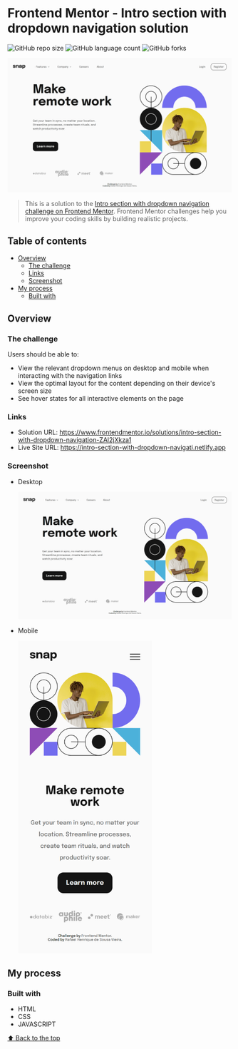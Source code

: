 # Frontend Mentor - Intro section with dropdown navigation solution

![GitHub repo size](https://img.shields.io/github/repo-size/RafaelHDSV/Intro-section-with-dropdown-navigation?style=for-the-badge)
![GitHub language count](https://img.shields.io/github/languages/count/RafaelHDSV/Intro-section-with-dropdown-navigation?style=for-the-badge)
![GitHub forks](https://img.shields.io/github/forks/RafaelHDSV/Intro-section-with-dropdown-navigation?style=for-the-badge)

<img src="images/desktop.png" alt="desktop.png">

> This is a solution to the [Intro section with dropdown navigation challenge on Frontend Mentor](https://www.frontendmentor.io/challenges/intro-section-with-dropdown-navigation-ryaPetHE5). Frontend Mentor challenges help you improve your coding skills by building realistic projects. 

## Table of contents

- [Overview](#overview)
  - [The challenge](#the-challenge)
  - [Links](#links)
  - [Screenshot](#screenshot)
- [My process](#my-process)
  - [Built with](#built-with)

## Overview

### The challenge

Users should be able to:

- View the relevant dropdown menus on desktop and mobile when interacting with the navigation links
- View the optimal layout for the content depending on their device's screen size
- See hover states for all interactive elements on the page

### Links

- Solution URL: https://www.frontendmentor.io/solutions/intro-section-with-dropdown-navigation-ZAl2jXkza1
- Live Site URL: https://intro-section-with-dropdown-navigati.netlify.app

### Screenshot

  - Desktop
  
    ![](images/desktop.png)
    
  - Mobile
    
    <img src="images/mobile.png" alt="mobile.png" width="300px">

## My process

### Built with

- HTML
- CSS
- JAVASCRIPT

[⬆ Back to the top](#frontend-mentor---intro-section-with-dropdown-navigation-solution)<br>
